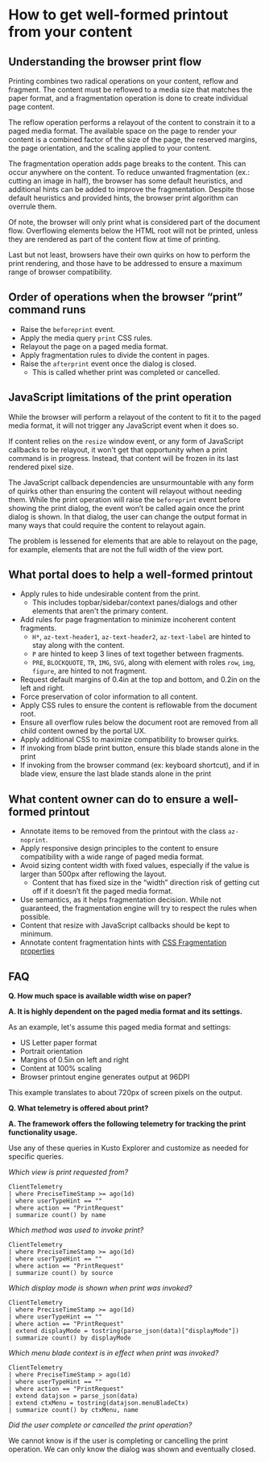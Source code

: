 <a name="how-to-get-well-formed-printout-from-your-content"></a>
# How to get well-formed printout from your content

<a name="how-to-get-well-formed-printout-from-your-content-understanding-the-browser-print-flow"></a>
## Understanding the browser print flow

Printing combines two radical operations on your content, reflow and fragment. The content must be reflowed to a media size that matches the paper format, and a fragmentation operation is done to create individual page content.

The reflow operation performs a relayout of the content to constrain it to a paged media format. The available space on the page to render your content is a combined factor of the size of the page, the reserved margins, the page orientation, and the scaling applied to your content.

The fragmentation operation adds page breaks to the content. This can occur anywhere on the content. To reduce unwanted fragmentation (ex.: cutting an image in half), the browser has some default heuristics, and additional hints can be added to improve the fragmentation. Despite those default heuristics and provided hints, the browser print algorithm can overrule them.

Of note, the browser will only print what is considered part of the document flow. Overflowing elements below the HTML root will not be printed, unless they are rendered as part of the content flow at time of printing.

Last but not least, browsers have their own quirks on how to perform the print rendering, and those have to be addressed to ensure a maximum range of browser compatibility.

<a name="how-to-get-well-formed-printout-from-your-content-order-of-operations-when-the-browser-print-command-runs"></a>
## Order of operations when the browser “print” command runs

- Raise the `beforeprint` event.
- Apply the media query `print` CSS rules.
- Relayout the page on a paged media format.
- Apply fragmentation rules to divide the content in pages.
- Raise the `afterprint` event once the dialog is closed.
  - This is called whether print was completed or cancelled.

<a name="how-to-get-well-formed-printout-from-your-content-javascript-limitations-of-the-print-operation"></a>
## JavaScript limitations of the print operation

While the browser will perform a relayout of the content to fit it to the paged media format, it will not trigger any JavaScript event when it does so.

If content relies on the `resize` window event, or any form of JavaScript callbacks to be relayout, it won't get that opportunity when a print command is in progress. Instead, that content will be frozen in its last rendered pixel size.

The JavaScript callback dependencies are unsurmountable with any form of quirks other than ensuring the content will relayout without needing them. While the print operation will raise the `beforeprint` event before showing the print dialog, the event won’t be called again once the print dialog is shown. In that dialog, the user can change the output format in many ways that could require the content to relayout again.

The problem is lessened for elements that are able to relayout on the page, for example, elements that are not the full width of the view port.

<a name="how-to-get-well-formed-printout-from-your-content-what-portal-does-to-help-a-well-formed-printout"></a>
## What portal does to help a well-formed printout

- Apply rules to hide undesirable content from the print.
  - This includes topbar/sidebar/context panes/dialogs and other elements that aren't the primary content.
- Add rules for page fragmentation to minimize incoherent content fragments.
  - `H*`, `az-text-header1`, `az-text-header2`, `az-text-label` are hinted to stay along with the content.
  - `P` are hinted to keep 3 lines of text together between fragments.
  - `PRE`, `BLOCKQUOTE`, `TR`, `IMG`, `SVG`, along with element with roles `row`, `img`, `figure`, are hinted to not fragment.
- Request default margins of 0.4in at the top and bottom, and 0.2in on the left and right.
- Force preservation of color information to all content.
- Apply CSS rules to ensure the content is reflowable from the document root.
- Ensure all overflow rules below the document root are removed from all child content owned by the portal UX.
- Apply additional CSS to maximize compatibility to browser quirks.
- If invoking from blade print button, ensure this blade stands alone in the print
- If invoking from the browser command (ex: keyboard shortcut), and if in blade view, ensure the last blade stands alone in the print

<a name="how-to-get-well-formed-printout-from-your-content-what-content-owner-can-do-to-ensure-a-well-formed-printout"></a>
## What content owner can do to ensure a well-formed printout

- Annotate items to be removed from the printout with the class `az-noprint`.
- Apply responsive design principles to the content to ensure compatibility with a wide range of paged media format.
- Avoid sizing content width with fixed values, especially if the value is larger than 500px after reflowing the layout.
  - Content that has fixed size in the “width” direction risk of getting cut off if it doesn’t fit the paged media format.
- Use semantics, as it helps fragmentation decision. While not guaranteed, the fragmentation engine will try to respect the rules when possible.
- Content that resize with JavaScript callbacks should be kept to minimum.
- Annotate content fragmentation hints with [CSS Fragmentation properties](https://developer.mozilla.org/en-US/docs/Web/CSS/CSS_Fragmentation)

<a name="how-to-get-well-formed-printout-from-your-content-faq"></a>
## FAQ

**Q. How much space is available width wise on paper?**

**A. It is highly dependent on the paged media format and its settings.**

As an example, let's assume this paged media format and settings:

- US Letter paper format
- Portrait orientation
- Margins of 0.5in on left and right
- Content at 100% scaling
- Browser printout engine generates output at 96DPI

 This example translates to about 720px of screen pixels on the output.

**Q. What telemetry is offered about print?**

**A. The framework offers the following telemetry for tracking the print functionality usage.**

Use any of these queries in Kusto Explorer and customize as needed for specific queries.

*Which view is print requested from?*

```kql
ClientTelemetry
| where PreciseTimeStamp >= ago(1d)
| where userTypeHint == ""
| where action == "PrintRequest"
| summarize count() by name
```

*Which method was used to invoke print?*

```kql
ClientTelemetry
| where PreciseTimeStamp >= ago(1d)
| where userTypeHint == ""
| where action == "PrintRequest"
| summarize count() by source
```

*Which display mode is shown when print was invoked?*

```kql
ClientTelemetry
| where PreciseTimeStamp >= ago(1d)
| where userTypeHint == ""
| where action == "PrintRequest"
| extend displayMode = tostring(parse_json(data)["displayMode"])
| summarize count() by displayMode
```

*Which menu blade context is in effect when print was invoked?*

```kql
ClientTelemetry
| where PreciseTimeStamp > ago(1d)
| where userTypeHint == ""
| where action == "PrintRequest"
| extend datajson = parse_json(data)
| extend ctxMenu = tostring(datajson.menuBladeCtx)
| summarize count() by ctxMenu, name
```

*Did the user complete or cancelled the print operation?*

We cannot know is if the user is completing or cancelling the print operation. We can only know the dialog was shown and eventually closed.
